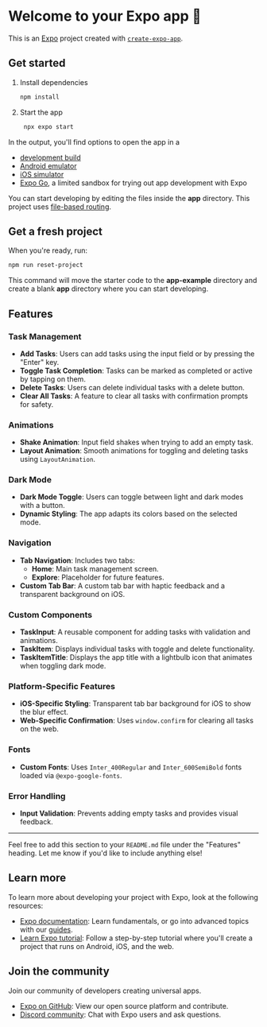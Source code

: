 # Welcome to your Expo app 👋

This is an [Expo](https://expo.dev) project created with [`create-expo-app`](https://www.npmjs.com/package/create-expo-app).

## Get started

1. Install dependencies

   ```bash
   npm install
   ```

2. Start the app

   ```bash
    npx expo start
   ```

In the output, you'll find options to open the app in a

- [development build](https://docs.expo.dev/develop/development-builds/introduction/)
- [Android emulator](https://docs.expo.dev/workflow/android-studio-emulator/)
- [iOS simulator](https://docs.expo.dev/workflow/ios-simulator/)
- [Expo Go](https://expo.dev/go), a limited sandbox for trying out app development with Expo

You can start developing by editing the files inside the **app** directory. This project uses [file-based routing](https://docs.expo.dev/router/introduction).

## Get a fresh project

When you're ready, run:

```bash
npm run reset-project
```

This command will move the starter code to the **app-example** directory and create a blank **app** directory where you can start developing.

## Features

### Task Management
- **Add Tasks**: Users can add tasks using the input field or by pressing the "Enter" key.
- **Toggle Task Completion**: Tasks can be marked as completed or active by tapping on them.
- **Delete Tasks**: Users can delete individual tasks with a delete button.
- **Clear All Tasks**: A feature to clear all tasks with confirmation prompts for safety.

### Animations
- **Shake Animation**: Input field shakes when trying to add an empty task.
- **Layout Animation**: Smooth animations for toggling and deleting tasks using `LayoutAnimation`.

### Dark Mode
- **Dark Mode Toggle**: Users can toggle between light and dark modes with a button.
- **Dynamic Styling**: The app adapts its colors based on the selected mode.

### Navigation
- **Tab Navigation**: Includes two tabs:
  - **Home**: Main task management screen.
  - **Explore**: Placeholder for future features.
- **Custom Tab Bar**: A custom tab bar with haptic feedback and a transparent background on iOS.

### Custom Components
- **TaskInput**: A reusable component for adding tasks with validation and animations.
- **TaskItem**: Displays individual tasks with toggle and delete functionality.
- **TaskItemTitle**: Displays the app title with a lightbulb icon that animates when toggling dark mode.

### Platform-Specific Features
- **iOS-Specific Styling**: Transparent tab bar background for iOS to show the blur effect.
- **Web-Specific Confirmation**: Uses `window.confirm` for clearing all tasks on the web.

### Fonts
- **Custom Fonts**: Uses `Inter_400Regular` and `Inter_600SemiBold` fonts loaded via `@expo-google-fonts`.

### Error Handling
- **Input Validation**: Prevents adding empty tasks and provides visual feedback.

---

Feel free to add this section to your `README.md` file under the "Features" heading. Let me know if you'd like to include anything else!

## Learn more

To learn more about developing your project with Expo, look at the following resources:

- [Expo documentation](https://docs.expo.dev/): Learn fundamentals, or go into advanced topics with our [guides](https://docs.expo.dev/guides).
- [Learn Expo tutorial](https://docs.expo.dev/tutorial/introduction/): Follow a step-by-step tutorial where you'll create a project that runs on Android, iOS, and the web.

## Join the community

Join our community of developers creating universal apps.

- [Expo on GitHub](https://github.com/expo/expo): View our open source platform and contribute.
- [Discord community](https://chat.expo.dev): Chat with Expo users and ask questions.
